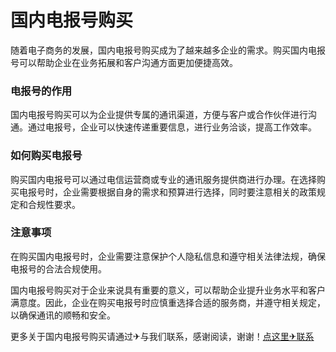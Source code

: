 # 国内电报号购买

随着电子商务的发展，国内电报号购买成为了越来越多企业的需求。购买国内电报号可以帮助企业在业务拓展和客户沟通方面更加便捷高效。

### 电报号的作用

国内电报号购买可以为企业提供专属的通讯渠道，方便与客户或合作伙伴进行沟通。通过电报号，企业可以快速传递重要信息，进行业务洽谈，提高工作效率。

### 如何购买电报号

购买国内电报号可以通过电信运营商或专业的通讯服务提供商进行办理。在选择购买电报号时，企业需要根据自身的需求和预算进行选择，同时要注意相关的政策规定和合规性要求。

### 注意事项

在购买国内电报号时，企业需要注意保护个人隐私信息和遵守相关法律法规，确保电报号的合法合规使用。

国内电报号购买对于企业来说具有重要的意义，可以帮助企业提升业务水平和客户满意度。因此，企业在购买电报号时应慎重选择合适的服务商，并遵守相关规定，以确保通讯的顺畅和安全。

更多关于国内电报号购买请通过✈与我们联系，感谢阅读，谢谢！[点这里✈联系](https://111.k02.cc)